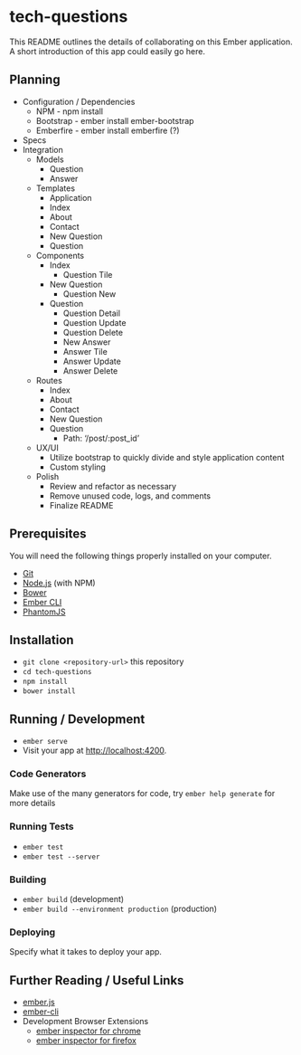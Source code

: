 # tech-questions

This README outlines the details of collaborating on this Ember application.
A short introduction of this app could easily go here.

## Planning

* Configuration / Dependencies
  * NPM - npm install
  * Bootstrap - ember install ember-bootstrap
  * Emberfire - ember install emberfire (?)
* Specs
* Integration
  * Models
    * Question
    * Answer
  * Templates
    * Application
    * Index
    * About
    * Contact
    * New Question
    * Question
  * Components
    * Index
      * Question Tile
    * New Question
      * Question New
    * Question
      * Question Detail
      * Question Update
      * Question Delete
      * New Answer
      * Answer Tile
      * Answer Update
      * Answer Delete
  * Routes
    * Index
    * About
    * Contact
    * New Question
    * Question
      * Path: ‘/post/:post_id’
  * UX/UI
    * Utilize bootstrap to quickly divide and style application content
    * Custom styling
  * Polish
    * Review and refactor as necessary
    * Remove unused code, logs, and comments
    * Finalize README

## Prerequisites

You will need the following things properly installed on your computer.

* [Git](https://git-scm.com/)
* [Node.js](https://nodejs.org/) (with NPM)
* [Bower](https://bower.io/)
* [Ember CLI](https://ember-cli.com/)
* [PhantomJS](http://phantomjs.org/)

## Installation

* `git clone <repository-url>` this repository
* `cd tech-questions`
* `npm install`
* `bower install`

## Running / Development

* `ember serve`
* Visit your app at [http://localhost:4200](http://localhost:4200).

### Code Generators

Make use of the many generators for code, try `ember help generate` for more details

### Running Tests

* `ember test`
* `ember test --server`

### Building

* `ember build` (development)
* `ember build --environment production` (production)

### Deploying

Specify what it takes to deploy your app.

## Further Reading / Useful Links

* [ember.js](http://emberjs.com/)
* [ember-cli](https://ember-cli.com/)
* Development Browser Extensions
  * [ember inspector for chrome](https://chrome.google.com/webstore/detail/ember-inspector/bmdblncegkenkacieihfhpjfppoconhi)
  * [ember inspector for firefox](https://addons.mozilla.org/en-US/firefox/addon/ember-inspector/)
